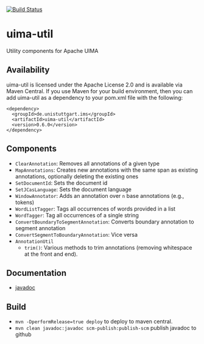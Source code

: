 [![Build Status](https://travis-ci.org/nilsreiter/uima-util.svg?branch=master)](https://travis-ci.org/nilsreiter/uima-util)

# uima-util
Utility components for Apache UIMA


## Availability

uima-util is licensed under the Apache License 2.0 and is available via Maven Central.
If you use Maven for your build environment, then you can
add uima-util as a dependency to your pom.xml file with the following:

```
<dependency>
  <groupId>de.unistuttgart.ims</groupId>
  <artifactId>uima-util</artifactId>
  <version>0.6.0</version>
</dependency>
```

## Components
- `ClearAnnotation`: Removes all annotations of a given type
- `MapAnnotations`: Creates new annotations with the same span as existing annotations, optionally deleting the existing ones
- `SetDocumentId`: Sets the document id
- `SetJCasLanguage`: Sets the document language
- `WindowAnnotator`: Adds an annotation over `n` base annotations (e.g., tokens)
- `WordListTagger`: Tags all occurrences of words provided in a list
- `WordTagger`: Tag all occurrences of a single string
- `ConvertBoundaryToSegmentAnnotation`: Converts boundary annotation to segment annotation
- `ConvertSegmentToBoundaryAnnotation`: Vice versa
- `AnnotationUtil`
    - `trim()`: Various methods to trim annotations (removing whitespace at the front and end).

## Documentation
- [javadoc](http://nilsreiter.github.io/uima-util/)

## Build
- `mvn -DperformRelease=true deploy` to deploy to maven central.
- `mvn clean javadoc:javadoc scm-publish:publish-scm` publish javadoc to github
